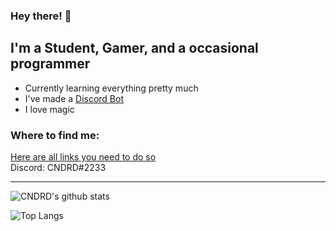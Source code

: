 ### Hey there! 👋  

## I'm a Student, Gamer, and a occasional programmer  
- Currently learning everything pretty much  
- I've made a [Discord Bot](https://github.com/CNDRD/Bruce)  
- I love magic  

### Where to find me:  
[Here are all links you need to do so](https://cndrd.github.io/)  
Discord: CNDRD#2233

---  

![CNDRD's github stats](https://github-readme-stats.vercel.app/api?username=CNDRD&count_private=true&show_icons=true&theme=github_dark&hide_border=true)  

![Top Langs](https://github-readme-stats.vercel.app/api/top-langs/?username=anuraghazra&layout=compact&theme=github_dark&hide_border=true)  
